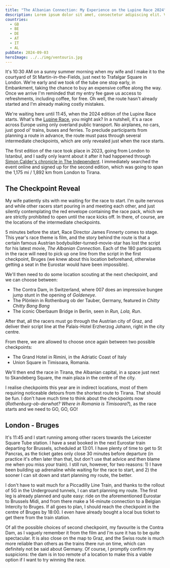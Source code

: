 ```yaml
---
title: "The Albanian Connection: My Experience on the Lupine Race 2024"
description: Lorem ipsum dolor sit amet, consectetur adipiscing elit. Vestibulum facilisis molestie commodo. Curabitur ornare maximus tortor a venenatis. Suspendisse a nibh laoreet justo interdum sollicitudin.
countries:
  - GB
  - BE
  - DE
  - AT
  - IT
  - AL
pubDate: 2024-09-03
heroImage: ../../img/ventouris.jpg
---
```

It's 10:30 AM on a sunny summer morning when my wife and I make it to the courtyard of St Martin-in-the-Fields, just next to Trafalgar Square in London. We're early and we took of the tube one stop early, in Embankment, taking the chance to buy an expensive coffee along the way. Once we arrive I'm reminded that my entry fee gave us access to refreshments, including coffee, for free. Oh well, the route hasn't already started and I'm already making costly mistakes.

We're waiting here until 11:45, when the 2024 edition of the Lupine Race starts. What's the [Lupine Race](https://www.lupine.co.uk/race/), you might ask? In a nutshell, it's a race across Europe using only overland public transport. No airplanes, no cars, just good ol' trains, buses and ferries. To preclude participants from planning a route in advance, the route must pass through several intermediate checkpoints, which are only revealed just when the race starts.

The first edition of the race took place in 2023, going from London to Istanbul, and I sadly only learnt about it after it had happened through [Simon Calder's chronicle in The Independent](https://www.independent.co.uk/travel/news-and-advice/race-europe-london-istanbul-public-transport-b2391611.html). I immediately searched the event online and signed up for the second edition, which was going to span the 1,175 mi / 1,892 km from London to Tirana.

## The Checkpoint Reveal
My wife patiently sits with me waiting for the race to start. I'm quite nervous and while other racers start pouring in and meeting each other, and just silently contemplating the red envelope containing the race pack, which we are strictly prohibited to open until the race kicks off. In there, of course, are the locations of the intermediate checkpoints.

5 minutes before the start, Race Director James Finnerty comes to stage. This year's race theme is film, and the story behind the route is that a certain famous Austrian bodybuilder-turned-movie-star has lost the script for his latest movie, _The Albanian Connection_. Each of the 180 participants in the race will need to pick up one line from the script in the first checkpoint, Bruges (we knew about this location beforehand, otherwise getting a seat in the Eurostar would have been impossible). 

We'll then need to do some location scouting at the next checkpoint, and we can choose between:
* The Contra Dam, in Switzerland, where 007 does an impressive bungee jump stunt in the opening of _Goldeneye_.
* The Plönlein in Rothenburg ob der Tauber, Germany, featured in _Chitty Chitty Bang Bang_
* The iconic Oberbaum Bridge in Berlin, seen in _Run, Lola, Run_.

After that, all the racers must go through the Austrian city of Graz, and deliver their script line at the Palais-Hotel Erzherzog Johann, right in the city centre.

From there, we are allowed to choose once again between two possible checkpoints:
* The Grand Hotel in Rimini, in the Adriatic Coast of Italy
* Union Square in Timisoara, Romania.

We'll then end the race in Tirana, the Albanian capital, in a space just next to Skandeberg Square, the main plaza in the centre of the city.

I realise checkpoints this year are in indirect locations, most of them requiring noticeable detours from the shortest route to Tirana. That should be fun. I don't have much time to think about the checkpoints now (_Rothenburg-ob-derwhat? Where in Romania is Timisoara?_), as the race starts and we need to GO, GO, GO!

## London - Bruges
It's 11:45 and I start running among other racers towards the Leicester Square Tube station. I have a seat booked in the next Eurostar train departing for Brussels, scheduled at 13:01. I have plenty of time to get to St Pancras, as the ticket gates only close 30 minutes before departure (in practice it's often later than that, but don't use that advice and then blame me when you miss your train). I still run, however, for two reasons: 1) I have been building up adrenaline while waiting for the race to start, and 2) the sooner I can sit down and start planning my route, the better.

I don't have to wait much for a Piccadilly Line Train, and thanks to the rollout of 5G in the Underground tunnels, I can start planning my route. The first leg is already planned and quite easy: ride on the aforementioned Eurostar to Brussels Midi, and from there make a 14-minute connection to a Belgian Intercity to Bruges. If all goes to plan, I should reach the checkpoint in the centre of Bruges by 18:00. I even have already bought a local bus ticket to get there from the train station.

Of all the possible choices of second checkpoint, my favourite is the Contra Dam, as I vaguely remember it from the film and I'm sure it has to be quite spectacular. It is also close on the map to Graz, and the Swiss route is much more reliable than others as the trains there run on time, which can definitely not be said about Germany. Of course, I promptly confirm my suspicions: the dam is in too remote of a location to make this a viable option if I want to try winning the race.


